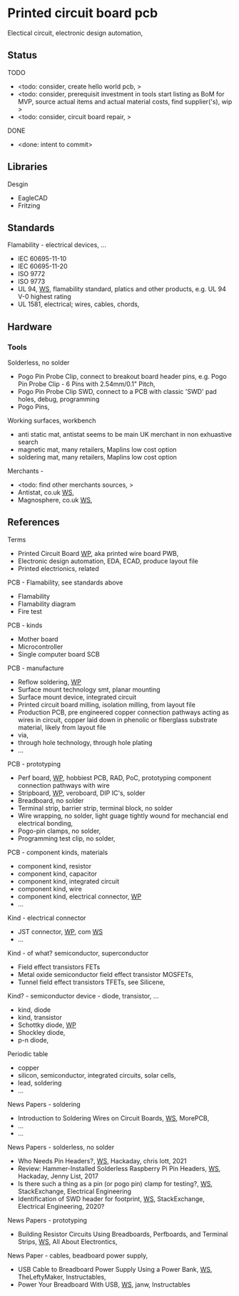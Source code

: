 # Printed circuit board pcb

Electical circuit, electronic design automation, 

## Status

TODO
* <todo: consider, create hello world pcb, >
* <todo: consider, prerequisit investment in tools start listing as BoM for MVP, source actual items and actual material costs, find supplier('s), wip >
* <todo: consider, circuit board repair, >

DONE
* <done: intent to commit>

## Libraries

Desgin
* EagleCAD
* Fritzing

## Standards

Flamability - electrical devices, ...
* IEC 60695-11-10 
* IEC 60695-11-20 
* ISO 9772 
* ISO 9773
* UL 94, [WS](https://en.wikipedia.org/wiki/UL_94), flamability standard, platics and other products, e.g. UL 94 V-0 highest rating
* UL 1581, electrical; wires, cables, chords, 

## Hardware

### Tools

Solderless, no solder
* Pogo Pin Probe Clip, connect to breakout board header pins, e.g. Pogo Pin Probe Clip - 6 Pins with 2.54mm/0.1" Pitch, 
* Pogo Pin Probe Clip SWD, connect to a PCB with classic 'SWD' pad holes, debug, programming
* Pogo Pins,  

Working surfaces, workbench
* anti static mat, antistat seems to be main UK merchant in non exhuastive search
* magnetic mat, many retailers, Maplins low cost option
* soldering mat, many retailers, Maplins low cost option

Merchants - 
* <todo: find other merchants sources, >
* Antistat, co.uk [WS](https://www.antistat.co.uk/), 
* Magnosphere, co.uk [WS](https://www.magnosphere.co.uk/), 

## References

Terms
* Printed Circuit Board [WP](https://en.wikipedia.org/wiki/Printed_circuit_board), aka printed wire board PWB, 
* Electronic design automation, EDA, ECAD, produce layout file
* Printed electrionics, related

PCB - Flamability, see standards above
* Flamability
* Flamability diagram
* Fire test

PCB - kinds
* Mother board
* Microcontroller
* Single computer board SCB

PCB - manufacture
* Reflow soldering, [WP](https://en.wikipedia.org/wiki/Reflow_soldering)
* Surface mount technology smt, planar mounting
* Surface mount device, integrated circuit
* Printed circuit board milling, isolation milling, from layout file
* Production PCB, pre engineered copper connection pathways acting as wires in circuit, copper laid down in phenolic or fiberglass substrate material, likely from layout file
* via, 
* through hole technology, through hole plating
* ...

PCB - prototyping
* Perf board, [WP](https://en.wikipedia.org/wiki/Perfboard), hobbiest PCB, RAD, PoC, prototyping component connection pathways with wire
* Stripboard, [WP](https://en.wikipedia.org/wiki/Stripboard), veroboard, DIP IC's, solder
* Breadboard, no solder
* Terminal strip, barrier strip, terminal block, no solder
* Wire wrapping, no solder, light guage tightly wound for mechancial end electrical bonding, 
* Pogo-pin clamps, no solder, 
* Programming test clip, no solder, 

PCB - component kinds, materials
* component kind, resistor
* component kind, capacitor
* component kind, integrated circuit
* component kind, wire
* component kind, electrical connector, [WP](https://en.wikipedia.org/wiki/Electrical_connector)
* ...

Kind - electrical connector
* JST connector, [WP](https://en.wikipedia.org/wiki/JST_connector), com [WS](https://www.jst-mfg.com/product/)
* ...

Kind - of what? semiconductor, superconductor
* Field effect transistors FETs
* Metal oxide semiconductor field effect transistor MOSFETs, 
* Tunnel field effect transistors TFETs, see Silicene, 

Kind? - semiconductor device - diode, transistor, ...
* kind, diode
* kind, transistor
* Schottky diode, [WP](https://en.wikipedia.org/wiki/Schottky_diode)
* Shockley diode, 
* p-n diode, 

Periodic table
* copper
* silicon, semiconductor, integrated circuits, solar cells, 
* lead, soldering
* ...

News Papers - soldering
* Introduction to Soldering Wires on Circuit Boards, [WS](https://morepcb.com/how-to-solder-wire-on-circuit-board/), MorePCB, 
* ...
* ...

News Papers - solderless, no solder
* Who Needs Pin Headers?, [WS](https://hackaday.com/2021/08/12/who-needs-pin-headers/), Hackaday, chris lott, 2021
* Review: Hammer-Installed Solderless Raspberry Pi Pin Headers, [WS](https://hackaday.com/2017/01/16/review-hammer-installed-solderless-raspberry-pi-pin-headers/), Hackaday, Jenny List, 2017
* Is there such a thing as a pin (or pogo pin) clamp for testing?, [WS](https://electronics.stackexchange.com/questions/163550/is-there-such-a-thing-as-a-pin-or-pogo-pin-clamp-for-testing), StackExchange, Electrical Engineering
* Identification of SWD header for footprint, [WS](https://electronics.stackexchange.com/questions/491487/identification-of-swd-header-for-footprint), StackExchange, Electrical Engineering, 2020?

News Papers - prototyping
* Building Resistor Circuits Using Breadboards, Perfboards, and Terminal Strips, [WS](https://www.allaboutcircuits.com/textbook/direct-current/chpt-5/building-simple-resistor-circuits/), All About Electrontics, 

News Paper - cables, beadboard power supply, 
* USB Cable to Breadboard Power Supply Using a Power Bank, [WS](https://www.instructables.com/USB-Cable-to-Breadboard-Power-Supply-Using-a-Power/), TheLeftyMaker, Instructables, 
* Power Your Breadboard With USB, [WS](https://www.instructables.com/Power-your-breadboard-with-USB/), janw, Instructables

